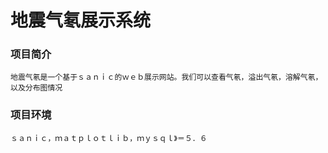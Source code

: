 # 地震气氡展示系统
 
### 项目简介
	地震气氡是一个基于ｓａｎｉｃ的ｗｅｂ展示网站。我们可以查看气氡，溢出气氡，溶解气氡，以及分布图情况
### 项目环境
	ｓａｎｉｃ，ｍａｔｐｌｏｔｌｉｂ，ｍｙｓｑｌ》＝５．６
